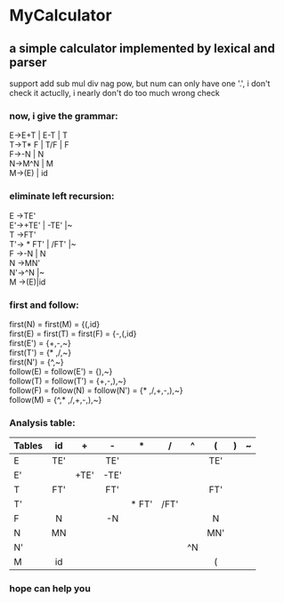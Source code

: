   
# MyCalculator
## a simple calculator implemented by lexical and parser

support add sub mul div nag pow, but num can only have one '.', i don't check it
actuclly, i nearly don't do too much wrong check


### now, i give the grammar:</br>
E->E+T | E-T | T</br>
T->T* F | T/F | F</br>
F->-N | N</br>
N->M^N | M</br>
M->(E) | id</br>

### eliminate left recursion:</br>
E ->TE' </br>
E'->+TE' | -TE' |~ </br>
T ->FT' </br>
T'-> * FT' | /FT' |~ </br>
F ->-N | N </br>
N ->MN' </br>
N'->^N |~ </br>
M ->(E)|id </br>

### first and follow:</br>
first(N) = first(M) = {(,id}</br>
first(E) = first(T) = first(F) = {-,(,id}</br>
first(E') = {+,-,~}</br>
first(T') = {* ,/,~}</br>
first(N') = {^,~}</br>
follow(E) = follow(E') = {),~}</br>
follow(T) = follow(T') = {+,-,),~}</br>
follow(F) = follow(N) = follow(N') = {* ,/,+,-,),~}</br>
follow(M) = {^,* ,/,+,-,),~}</br>

### Analysis table:</br>
|Tables    |id    |+    |-    |*    |/    |^    |(    |)    |~    |
|----------|:----:|:---:|:---:|:---:|:---:|:---:|:---:|:---:|:---:|
|E         |TE'   |     |TE'  |     |     |     |TE'  |     |     |
|E'        |      |+TE' |-TE' |     |     |     |     |     |     |
|T         |FT'   |     |FT'  |     |     |     |FT'  |     |     |
|T'        |      |     |     |* FT'|/FT' |     |     |     |     |
|F         |N     |     |-N   |     |     |     |N    |     |     |
|N         |MN    |     |     |     |     |     |MN'  |     |     |
|N'        |      |     |     |     |     |^N   |     |     |     |
|M         |id    |     |     |     |     |     |(    |     |     |

### hope can help you
